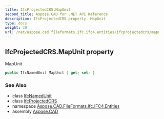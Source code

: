 ```yaml
---
title: IfcProjectedCRS.MapUnit
second_title: Aspose.CAD for .NET API Reference
description: IfcProjectedCRS property. MapUnit
type: docs
weight: 30
url: /net/aspose.cad.fileformats.ifc.ifc4.entities/ifcprojectedcrs/mapunit/
---
```

## IfcProjectedCRS.MapUnit property

MapUnit

```csharp
public IfcNamedUnit MapUnit { get; set; }
```

### See Also

* class [IfcNamedUnit](../../ifcnamedunit/)
* class [IfcProjectedCRS](../)
* namespace [Aspose.CAD.FileFormats.Ifc.IFC4.Entities](../../ifcprojectedcrs/)
* assembly [Aspose.CAD](../../../)


